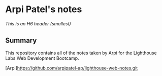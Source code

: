 <h1>Arpi Patel's notes</h1>


###### This is an H6 header (smallest)

## Summary

This repository contains all of the notes taken by Arpi for the Lighthouse Labs Web Development Bootcamp.

[Arpi]https://github.com/arpipatel-ap/lighthouse-web-notes.git

